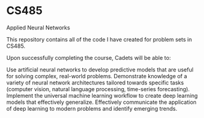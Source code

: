 # CS485
Applied Neural Networks

This repository contains all of the code I have created for problem sets in CS485. 

Upon successfully completing the course, Cadets will be able to:

Use artificial neural networks to develop predictive models that are useful for solving complex, real-world problems.
Demonstrate knowledge of a variety of neural network architectures tailored towards specific tasks (computer vision, natural language processing, time-series forecasting).
Implement the universal machine learning workflow to create deep learning models that effectively generalize.
Effectively communicate the application of deep learning to modern problems and identify emerging trends.
